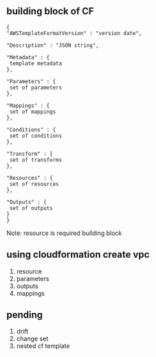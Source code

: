 
## building block of CF
   ```
   {
  "AWSTemplateFormatVersion" : "version date",

  "Description" : "JSON string",

  "Metadata" : {
    template metadata
  },

  "Parameters" : {
    set of parameters
  },

  "Mappings" : {
    set of mappings
  },

  "Conditions" : {
    set of conditions
  },

  "Transform" : {
    set of transforms
  },

  "Resources" : {
    set of resources
  },

  "Outputs" : {
    set of outputs
  }
}
   ```
Note: resource is required building block
## using cloudformation create vpc  
   1. resource
   2. parameters 
   3. outputs 
   4. mappings 

## pending
   1. drift
   2. change set
   3. nested cf template  